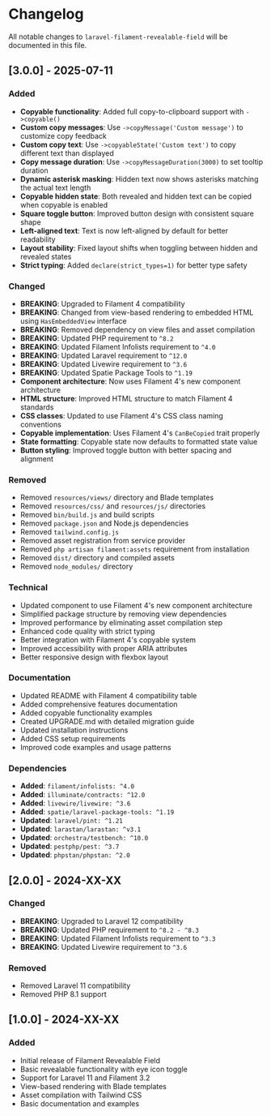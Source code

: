 # Changelog

All notable changes to `laravel-filament-revealable-field` will be documented in this file.

## [3.0.0] - 2025-07-11

### Added
- **Copyable functionality**: Added full copy-to-clipboard support with `->copyable()`
- **Custom copy messages**: Use `->copyMessage('Custom message')` to customize copy feedback
- **Custom copy text**: Use `->copyableState('Custom text')` to copy different text than displayed
- **Copy message duration**: Use `->copyMessageDuration(3000)` to set tooltip duration
- **Dynamic asterisk masking**: Hidden text now shows asterisks matching the actual text length
- **Copyable hidden state**: Both revealed and hidden text can be copied when copyable is enabled
- **Square toggle button**: Improved button design with consistent square shape
- **Left-aligned text**: Text is now left-aligned by default for better readability
- **Layout stability**: Fixed layout shifts when toggling between hidden and revealed states
- **Strict typing**: Added `declare(strict_types=1)` for better type safety

### Changed
- **BREAKING**: Upgraded to Filament 4 compatibility
- **BREAKING**: Changed from view-based rendering to embedded HTML using `HasEmbeddedView` interface
- **BREAKING**: Removed dependency on view files and asset compilation
- **BREAKING**: Updated PHP requirement to `^8.2`
- **BREAKING**: Updated Filament Infolists requirement to `^4.0`
- **BREAKING**: Updated Laravel requirement to `^12.0`
- **BREAKING**: Updated Livewire requirement to `^3.6`
- **BREAKING**: Updated Spatie Package Tools to `^1.19`
- **Component architecture**: Now uses Filament 4's new component architecture
- **HTML structure**: Improved HTML structure to match Filament 4 standards
- **CSS classes**: Updated to use Filament 4's CSS class naming conventions
- **Copyable implementation**: Uses Filament 4's `CanBeCopied` trait properly
- **State formatting**: Copyable state now defaults to formatted state value
- **Button styling**: Improved toggle button with better spacing and alignment

### Removed
- Removed `resources/views/` directory and Blade templates
- Removed `resources/css/` and `resources/js/` directories
- Removed `bin/build.js` and build scripts
- Removed `package.json` and Node.js dependencies
- Removed `tailwind.config.js`
- Removed asset registration from service provider
- Removed `php artisan filament:assets` requirement from installation
- Removed `dist/` directory and compiled assets
- Removed `node_modules/` directory

### Technical
- Updated component to use Filament 4's new component architecture
- Simplified package structure by removing view dependencies
- Improved performance by eliminating asset compilation step
- Enhanced code quality with strict typing
- Better integration with Filament 4's copyable system
- Improved accessibility with proper ARIA attributes
- Better responsive design with flexbox layout

### Documentation
- Updated README with Filament 4 compatibility table
- Added comprehensive features documentation
- Added copyable functionality examples
- Created UPGRADE.md with detailed migration guide
- Updated installation instructions
- Added CSS setup requirements
- Improved code examples and usage patterns

### Dependencies
- **Added**: `filament/infolists: ^4.0`
- **Added**: `illuminate/contracts: ^12.0`
- **Added**: `livewire/livewire: ^3.6`
- **Added**: `spatie/laravel-package-tools: ^1.19`
- **Updated**: `laravel/pint: ^1.21`
- **Updated**: `larastan/larastan: ^v3.1`
- **Updated**: `orchestra/testbench: ^10.0`
- **Updated**: `pestphp/pest: ^3.7`
- **Updated**: `phpstan/phpstan: ^2.0`

## [2.0.0] - 2024-XX-XX

### Changed
- **BREAKING**: Upgraded to Laravel 12 compatibility
- **BREAKING**: Updated PHP requirement to `^8.2 - ^8.3`
- **BREAKING**: Updated Filament Infolists requirement to `^3.3`
- **BREAKING**: Updated Livewire requirement to `^3.6`

### Removed
- Removed Laravel 11 compatibility
- Removed PHP 8.1 support

## [1.0.0] - 2024-XX-XX

### Added
- Initial release of Filament Revealable Field
- Basic revealable functionality with eye icon toggle
- Support for Laravel 11 and Filament 3.2
- View-based rendering with Blade templates
- Asset compilation with Tailwind CSS
- Basic documentation and examples
